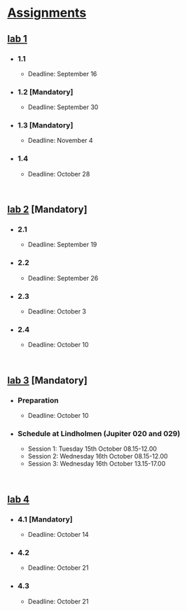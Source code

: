 # [Assignments](https://chalmers.instructure.com/courses/7431/assignments)

## [lab 1](https://chalmers.instructure.com/courses/7431/pages/part-1-labs-on-socket-api?module_item_id=28120)
- ### 1.1
  - Deadline: September 16
- ### 1.2 [**Mandatory**]
  - Deadline: September 30
- ### 1.3 [**Mandatory**]
  - Deadline: November 4
- ### 1.4
  - Deadline: October 28

</br>

## [lab 2](https://chalmers.instructure.com/courses/7431/pages/part-2-labs-on-algorithms-for-computer-networks?module_item_id=28275) [**Mandatory**]
- ### 2.1
  - Deadline: September 19
- ### 2.2
  - Deadline: September 26
- ### 2.3
  - Deadline: October 3
- ### 2.4
  - Deadline: October 10

</br>

## [lab 3](https://chalmers.instructure.com/courses/7431/pages/part-3-labs-on-advanced-internet-technologies?module_item_id=28287) [**Mandatory**]
- ### Preparation 
  - Deadline: October 10
  
- ### Schedule at Lindholmen (Jupiter 020 and 029)
  - Session 1: Tuesday 15th October 08.15-12.00
  - Session 2: Wednesday 16th October 08.15-12.00
  - Session 3: Wednesday 16th October 13.15-17.00

</br>

## [lab 4](https://chalmers.instructure.com/courses/7431/pages/part-4-labs-on-self-stabilizing-sdn?module_item_id=28286)
- ### 4.1 [**Mandatory**]
  - Deadline: October 14
- ### 4.2
  - Deadline: October 21
- ### 4.3
  - Deadline: October 21

